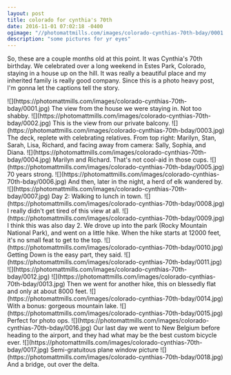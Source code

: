```yaml
---
layout: post
title: colorado for cynthia's 70th
date: 2016-11-01 07:02:18 -0400
ogimage: "//photomattmills.com/images/colorado-cynthias-70th-bday/0001.jpg"
description: "some pictures for yr eyes"
---
```


So, these are a couple months old at this point. It was Cynthia's 70th birthday. We celebrated over a long weekend in Estes Park, Colorado, staying in a house up on the hill. It was really a beautiful place and my inherited family is really good company. Since this is a photo heavy post, I'm gonna let the captions tell the story.

<span style="display:block;" class="center">
  ![](https://photomattmills.com/images/colorado-cynthias-70th-bday/0001.jpg)
  <span class="caption">The view from the house we were staying in. Not too shabby.</span>
![](https://photomattmills.com/images/colorado-cynthias-70th-bday/0002.jpg)
<span class="caption">This is the view from our private balcony.</span>
![](https://photomattmills.com/images/colorado-cynthias-70th-bday/0003.jpg)
<span class="caption">The deck, replete with celebrating relatives. From top right: Marilyn, Stan, Sarah, Lisa, Richard, and facing away from camera: Sally, Sophia, and Diana.</span>
![](https://photomattmills.com/images/colorado-cynthias-70th-bday/0004.jpg)
<span class="caption">Marilyn and Richard. That's not cool-aid in those cups.</span>
![](https://photomattmills.com/images/colorado-cynthias-70th-bday/0005.jpg)
<span class="caption">70 years strong.</span>
![](https://photomattmills.com/images/colorado-cynthias-70th-bday/0006.jpg)
<span class="caption">And then, later in the night, a herd of elk wandered by. </span>
![](https://photomattmills.com/images/colorado-cynthias-70th-bday/0007.jpg)
<span class="caption">Day 2: Walking to lunch in town.</span>
![](https://photomattmills.com/images/colorado-cynthias-70th-bday/0008.jpg)
<span class="caption">I really didn't get tired of this view at all.</span>
![](https://photomattmills.com/images/colorado-cynthias-70th-bday/0009.jpg)
<span class="caption">I think this was also day 2. We drove up into the park (Rocky Mountain National Park), and went on a little hike. When the hike starts at 12000 feet, it's no small feat to get to the top.</span>
![](https://photomattmills.com/images/colorado-cynthias-70th-bday/0010.jpg)
<span class="caption">Getting Down is the easy part, they said.</span>
![](https://photomattmills.com/images/colorado-cynthias-70th-bday/0011.jpg)
<span class="caption"></span>
![](https://photomattmills.com/images/colorado-cynthias-70th-bday/0012.jpg)
<span class="caption"></span>
![](https://photomattmills.com/images/colorado-cynthias-70th-bday/0013.jpg)
<span class="caption">Then we went for another hike, this on blessedly flat and only at about 8000 feet.</span>
![](https://photomattmills.com/images/colorado-cynthias-70th-bday/0014.jpg)
<span class="caption">With a bonus: gorgeous mountain lake. </span>
![](https://photomattmills.com/images/colorado-cynthias-70th-bday/0015.jpg)
<span class="caption">Perfect for photo ops.</span>
![](https://photomattmills.com/images/colorado-cynthias-70th-bday/0016.jpg)
<span class="caption">Our last day we went to New Belgium before heading to the airport, and they had what may be the best custom bicycle ever.</span>
![](https://photomattmills.com/images/colorado-cynthias-70th-bday/0017.jpg)
<span class="caption">Semi-gratuitous plane window picture</span>
![](https://photomattmills.com/images/colorado-cynthias-70th-bday/0018.jpg)
<span class="caption">And a bridge, out over the delta.</span>
</span>
